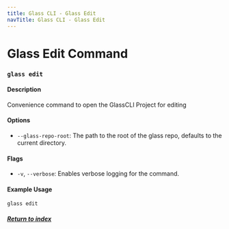 ```yaml
---
title: Glass CLI - Glass Edit
navTitle: Glass CLI - Glass Edit
---
```


# **Glass Edit Command**

### **`glass edit`**
#### **Description**
Convenience command to open the GlassCLI Project for editing
#### **Options**
- `--glass-repo-root`: The path to the root of the glass repo, defaults to the current directory. 
#### **Flags**
- `-v`, `--verbose`: Enables verbose logging for the command.
#### **Example Usage**
```
glass edit
```

##### [Return to index](../index.md)